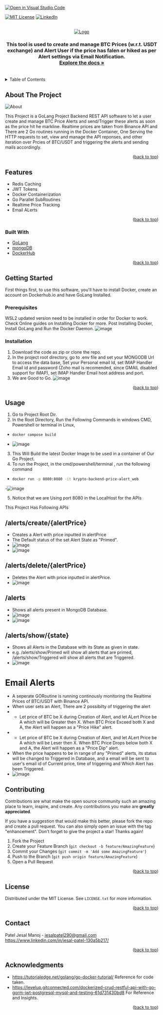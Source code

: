 [![Open in Visual Studio Code](https://classroom.github.com/assets/open-in-vscode-c66648af7eb3fe8bc4f294546bfd86ef473780cde1dea487d3c4ff354943c9ae.svg)](https://classroom.github.com/online_ide?assignment_repo_id=7942927&assignment_repo_type=AssignmentRepo)
<div id="top"></div>
<!--
*** Thanks for checking out the Best-README-Template. If you have a suggestion
*** that would make this better, please fork the repo and create a pull request
*** or simply open an issue with the tag "enhancement".
*** Don't forget to give the project a star!
*** Thanks again! Now go create something AMAZING! :D
-->



<!-- PROJECT SHIELDS -->
<!--
*** I'm using markdown "reference style" links for readability.
*** Reference links are enclosed in brackets [ ] instead of parentheses ( ).
*** See the bottom of this document for the declaration of the reference variables
*** for contributors-url, forks-url, etc. This is an optional, concise syntax you may use.
*** https://www.markdownguide.org/basic-syntax/#reference-style-links
-->
[![MIT License][license-shield]][license-url]
[![LinkedIn][linkedin-shield]][linkedin-url]



<!-- PROJECT LOGO -->
<br />
<div align="center">
  <a href="https://www.letskrypto.com">
    <img src="https://www.letskrypto.com/img/krypto-logo-nas.png" alt="Logo">
  </a>

<h3 align="center"GoLang Crypto Price Monitoring in Realtime With EMail Notification</h3>

  <p align="center">
    This tool is used to create and manage BTC Prices (w.r.t. USDT exchange) and Alert User if the price has falen or hiked as per Alert settings via Email Notification.
    <br />
    <a href="https://github.com/JesalMP/Krypto-Backend-Price-Alert"><strong>Explore the docs »</strong></a>
    <br />
    <br />
  </p>
</div>



<!-- TABLE OF CONTENTS -->
<details>
  <summary>Table of Contents</summary>
  <ol>
    <li>
      <a href="#about-the-project">About The Project</a>
      <ul>
        <li><a href="#built-with">Built With</a></li>
      </ul>
    </li>
    <li>
      <a href="#getting-started">Getting Started</a>
      <ul>
        <li><a href="#prerequisites">Prerequisites</a></li>
        <li><a href="#installation">Installation</a></li>
      </ul>
    </li>
    <li><a href="#usage">Usage</a></li>
    <li><a href="#roadmap">Roadmap</a></li>
    <li><a href="#contributing">Contributing</a></li>
    <li><a href="#license">License</a></li>
    <li><a href="#contact">Contact</a></li>
    <li><a href="#acknowledgments">Acknowledgments</a></li>
  </ol>
</details>



<!-- ABOUT THE PROJECT -->
## About The Project

<img src="images/ss1.png" alt="About">

This Project is a GoLang Project Backend REST API software to let a user create and manage BTC Price Alerts and send/Trigger these alerts as soon as the price hit he markline. Realtime prices are taken from Binance API and There are 2 Go routines running in the Docker Container, One Serving the HTTP requests to set, view and manage the API reponses, and other iteration over Prcies of BTC/USDT and triggering the alerts and sending mails accordingly.

<p align="right">(<a href="#top">back to top</a>)</p>

## Features
- Redis Caching
- JWT Tokens
- Docker Containerization
- Go Parallel SubRoutines
- Realtime Price Tracking
- Email ALerts

<p align="right">(<a href="#top">back to top</a>)</p>



### Built With

* [GoLang](https://go.dev/)
* [mongoDB](https://www.mongodb.com/)
* [DockerHub](https://hub.docker.com/)
<p align="right">(<a href="#top">back to top</a>)</p>



<!-- GETTING STARTED -->
## Getting Started

First things first, to use this software, you'll have to install Docker, create an account on Dockerhub.io and have GoLang Installed.




### Prerequisites

WSL2 updated version need to be installed in order for Docker to work. Check Online guides on Installing Docker for more.
Post Installing Docker, Install GoLang and Run the Docker Daemon.
![image](https://user-images.githubusercontent.com/84318539/181877796-db739efc-33e7-4c8b-af6c-d046f67e2a98.png)



### Installation

1. Download the code as zip or clone the repo.
2. In the project root directory, go to .env file and set your MONGODB Url to access the data base, Set your Personal email Id, set IMAP Handler Email id and password (Zoho mail is recomended, since GMAIL disabled support for IMAP), set IMAP Handler Email host address and port.
3. We are Good to Go.
![image](https://user-images.githubusercontent.com/84318539/181877883-21114630-9fd3-444c-b028-0bb23822f8df.png)

<p align="right">(<a href="#top">back to top</a>)</p>



<!-- USAGE EXAMPLES -->
## Usage
1. Go to Project Root Dir.
2. In the Root Directory, Run the Following Commands in windows CMD, Powershell or terminal in Linux,
- ```sh
  docker compose build
  ```

-  ![image](https://user-images.githubusercontent.com/84318539/181878056-17b30442-7dfb-435c-bd66-b832ef16ef02.png)


3. This Will Build the latest Docker Image to be used in a container of Our Go Project.
4. To run the Project, in the cmd/powershell/terminal , run the following command
- ```sh
  docker run -p 8080:8080 -it krypto-backend-price-alert_web
  ```
-![image](https://user-images.githubusercontent.com/84318539/181878329-d734d511-891a-4dc4-b9da-c8c3a0c2f399.png)

5. Notice that we are Using port 8080 in the LocalHost for the APIs

This Project Has Following APIs
## /alerts/create/{alertPrice}
- Creates a Alert with price inputted in alertPrice
- The Default status of the set Alert State as "Primed".
- ![image](https://user-images.githubusercontent.com/84318539/181878374-fe56def3-afa1-4b35-93fe-c0ba1a7f1208.png)
- ![image](https://user-images.githubusercontent.com/84318539/181878382-d7182a3d-3e5a-4912-a9cd-adda00f52503.png)

## /alerts/delete/{alertPrice}
- Deletes the Alert with price inputted in alertPrice.
- ![image](https://user-images.githubusercontent.com/84318539/181878444-72134b52-7a41-4a92-8b4b-4c35fe47544a.png)


## /alerts
- Shows all alerts present in MongoDB Database.
- ![image](https://user-images.githubusercontent.com/84318539/181878396-3f459a0c-a184-4f15-b38e-b67b45353178.png)
- ![image](https://user-images.githubusercontent.com/84318539/181878412-ee9bbcd1-29a7-435d-b8fa-f25e2128a3f0.png)
## /alerts/show/{state}
- Shows all Alerts in the Database with its State as given in state.
- e.g. /alerts/show/Primed will show all alerts that are primed, /alerts/show/Triggered will show all alerts that are Triggered.
- ![image](https://user-images.githubusercontent.com/84318539/181878465-b92a9d6f-5a67-4ddc-837e-58a8f020d242.png)


# Email Alerts
- A seperate GORoutine is running continously monitoring the Realtime Prices of BTC/USDT with Binance API.
- When user sets an Alert, There are 2 possibilty of triggering the alert
- - Let price of BTC  be X during Creation of Alert, and let ALert Price be A which will be Greater then X. When BTC Price Exceed both X and A, the Alert will happen as a "Price Hike" alert.
- - Let price of BTC  be X during Creation of Alert, and let ALert Price be A which will be Leser then X. When BTC Price Drops below both X and A, the Alert will happen as a "Price Dip" alert.
- When the price happens to be in range of any "Primed" alerts, its status will be changed to Triggered in Database, and a email will be sent to user's email id of Current price, time of triggering and Which Alert has been Triggered.
- ![image](https://user-images.githubusercontent.com/84318539/181878650-08f558e4-074a-40f3-9ebc-6564083c1889.png)





<!-- CONTRIBUTING -->
## Contributing

Contributions are what make the open source community such an amazing place to learn, inspire, and create. Any contributions you make are **greatly appreciated**.

If you have a suggestion that would make this better, please fork the repo and create a pull request. You can also simply open an issue with the tag "enhancement".
Don't forget to give the project a star! Thanks again!

1. Fork the Project
2. Create your Feature Branch (`git checkout -b feature/AmazingFeature`)
3. Commit your Changes (`git commit -m 'Add some AmazingFeature'`)
4. Push to the Branch (`git push origin feature/AmazingFeature`)
5. Open a Pull Request

<p align="right">(<a href="#top">back to top</a>)</p>



<!-- LICENSE -->
## License

Distributed under the MIT License. See `LICENSE.txt` for more information.

<p align="right">(<a href="#top">back to top</a>)</p>



<!-- CONTACT -->
## Contact

Patel Jesal Manoj - jesalpatel290@gmail.com
https://www.linkedin.com/in/jesal-patel-130a5b217/ 

<p align="right">(<a href="#top">back to top</a>)</p>



<!-- ACKNOWLEDGMENTS -->
## Acknowledgments

* https://tutorialedge.net/golang/go-docker-tutorial/ Reference for code taken.
* https://levelup.gitconnected.com/dockerized-crud-restful-api-with-go-gorm-jwt-postgresql-mysql-and-testing-61d731430bd8 For Reference and Insights.


<p align="right">(<a href="#top">back to top</a>)</p>



<!-- MARKDOWN LINKS & IMAGES -->
<!-- https://www.markdownguide.org/basic-syntax/#reference-style-links -->
[license-shield]: https://img.shields.io/github/license/othneildrew/Best-README-Template.svg?style=for-the-badge
[license-url]: https://github.com/dyte-submissions/dyte-vit-2022-JesalMP/blob/main/LICENSE.txt
[linkedin-shield]: https://img.shields.io/badge/-LinkedIn-black.svg?style=for-the-badge&logo=linkedin&colorB=555
[linkedin-url]: https://www.linkedin.com/in/jesal-patel-130a5b217/
[product-screenshot]: images/screenshot.png
